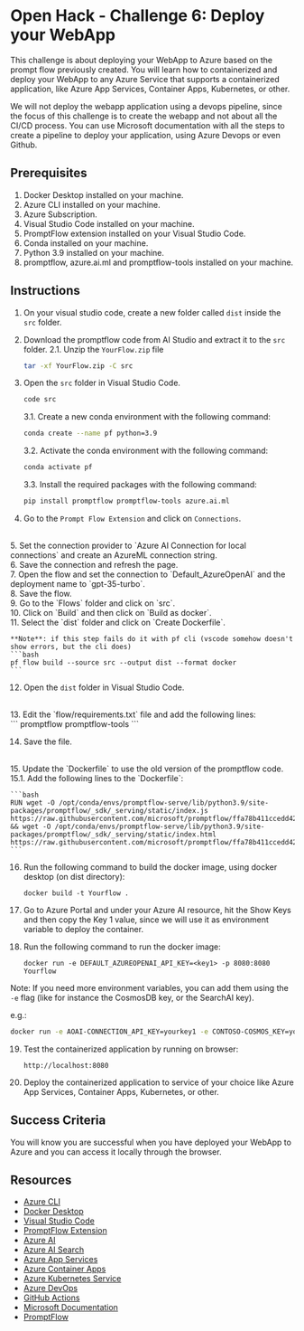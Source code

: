 # Open Hack - Challenge 6: Deploy your WebApp

This challenge is about deploying your WebApp to Azure based on the prompt flow previously created. You will learn how to containerized and deploy your WebApp to any Azure Service that supports a containerized application, like Azure App Services, Container Apps, Kubernetes, or other.

We will not deploy the webapp application using a devops pipeline, since the focus of this challenge is to create the webapp and not about all the CI/CD process. You can use Microsoft documentation with all the steps to create a pipeline to deploy your application, using Azure Devops or even Github.

## Prerequisites

1. Docker Desktop installed on your machine.
2. Azure CLI installed on your machine.
3. Azure Subscription.
4. Visual Studio Code installed on your machine.
5. PromptFlow extension installed on your Visual Studio Code.
6. Conda installed on your machine.
7. Python 3.9 installed on your machine.
8. promptflow, azure.ai.ml and promptflow-tools installed on your machine.

## Instructions

1. On your visual studio code, create a new folder called `dist` inside the `src` folder.
2. Download the promptflow code from AI Studio and extract it to the `src` folder.
    2.1. Unzip the `YourFlow.zip` file
    ```bash	
    tar -xf YourFlow.zip -C src
    ```

3. Open the `src` folder in Visual Studio Code.
    ```bash	
    code src
    ```
    3.1. Create a new conda environment with the following command:
    ```bash
    conda create --name pf python=3.9
    ```
    3.2. Activate the conda environment with the following command:
    ```bash
    conda activate pf
    ```
    3.3. Install the required packages with the following command:
    ```bash
    pip install promptflow promptflow-tools azure.ai.ml
    ```


4. Go to the `Prompt Flow Extension` and click on `Connections`.
</br>
5. Set the connection provider to `Azure AI Connection for local connections` and create an AzureML connection string.
</br>
6. Save the connection and refresh the page.
</br>
7. Open the flow and set the connection to `Default_AzureOpenAI` and the deployment name to `gpt-35-turbo`.
</br>
8. Save the flow.
</br>
9. Go to the `Flows` folder and click on `src`.
</br>
10. Click on `Build` and then click on `Build as docker`.
</br>
11. Select the `dist` folder and click on `Create Dockerfile`.

    **Note**: if this step fails do it with pf cli (vscode somehow doesn't show errors, but the cli does)
    ```bash
    pf flow build --source src --output dist --format docker
    ```
12. Open the `dist` folder in Visual Studio Code.
</br>
13. Edit the `flow/requirements.txt` file and add the following lines:
</br>
    ```
    promptflow
    promptflow-tools
    ```
</br>

14. Save the file.
</br>
15. Update the `Dockerfile` to use the old version of the promptflow code.
    15.1. Add the following lines to the `Dockerfile`:

    ```bash	
    RUN wget -O /opt/conda/envs/promptflow-serve/lib/python3.9/site-packages/promptflow/_sdk/_serving/static/index.js https://raw.githubusercontent.com/microsoft/promptflow/ffa78b411ccedd42e95bb412d2d2e83afa6addc0/src/promptflow/promptflow/_sdk/_serving/static/index.js && wget -O /opt/conda/envs/promptflow-serve/lib/python3.9/site-packages/promptflow/_sdk/_serving/static/index.html https://raw.githubusercontent.com/microsoft/promptflow/ffa78b411ccedd42e95bb412d2d2e83afa6addc0/src/promptflow/promptflow/_sdk/_serving/static/index.html
    ```

16. Run the following command to build the docker image, using docker desktop (on dist directory):
    ```
    docker build -t Yourflow .
    ```

17. Go to Azure Portal and under your Azure AI resource, hit the Show Keys and then copy the Key 1 value, since we will use it as environment variable to deploy the container.

18. Run the following command to run the docker image:
    ```
    docker run -e DEFAULT_AZUREOPENAI_API_KEY=<key1> -p 8080:8080 Yourflow
    ```
Note: If you need more environment variables, you can add them using the `-e` flag (like for instance the CosmosDB key, or the SearchAI key).

e.g.:
```bash
docker run -e AOAI-CONNECTION_API_KEY=yourkey1 -e CONTOSO-COSMOS_KEY=yourkey2 -e CONTOSO-SEARCH_API_KEY=yourkey3 -p 8080:8080 yourImageName
``` 

19. Test the containerized application by running on browser:
    ``` 
    http://localhost:8080
    ```
20. Deploy the containerized application to service of your choice like Azure App Services, Container Apps, Kubernetes, or other.

## Success Criteria

You will know you are successful when you have deployed your WebApp to Azure and you can access it locally through the browser.

## Resources

- [Azure CLI](https://docs.microsoft.com/en-us/cli/azure/install-azure-cli)
- [Docker Desktop](https://www.docker.com/products/docker-desktop)
- [Visual Studio Code](https://code.visualstudio.com/)
- [PromptFlow Extension](https://marketplace.visualstudio.com/items?itemName=Microsoft.promptflow)
- [Azure AI](https://azure.microsoft.com/en-us/services/machine-learning/)
- [Azure AI Search](https://azure.microsoft.com/en-us/services/search/)
- [Azure App Services](https://azure.microsoft.com/en-us/services/app-service/)
- [Azure Container Apps](https://azure.microsoft.com/en-us/services/container-app/)
- [Azure Kubernetes Service](https://azure.microsoft.com/en-us/services/kubernetes-service/)
- [Azure DevOps](https://azure.microsoft.com/en-us/services/devops/)
- [GitHub Actions](
https://docs.github.com/en/actions)
- [Microsoft Documentation](https://docs.microsoft.com/en-us/)
- [PromptFlow](https://github.com/microsoft/promptflow)
